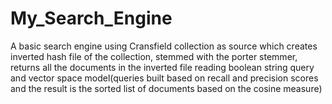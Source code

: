 # My_Search_Engine
A basic search engine using Cransfield collection as source which creates inverted hash file of the collection, stemmed with the porter stemmer, returns all the documents in the inverted file reading boolean string query and vector space model(queries built based on recall and precision scores and the result is the sorted list of documents based on the cosine measure)
